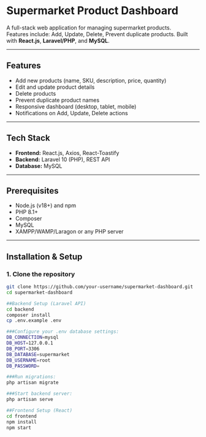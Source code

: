 # Supermarket Product Dashboard

A full-stack web application for managing supermarket products.  
Features include: Add, Update, Delete, Prevent duplicate products. Built with **React.js**, **Laravel/PHP**, and **MySQL**.

---

## Features

- Add new products (name, SKU, description, price, quantity)
- Edit and update product details
- Delete products
- Prevent duplicate product names
- Responsive dashboard (desktop, tablet, mobile)
- Notifications on Add, Update, Delete actions

---

## Tech Stack

- **Frontend:** React.js, Axios, React-Toastify  
- **Backend:** Laravel 10 (PHP), REST API  
- **Database:** MySQL  

---

## Prerequisites

- Node.js (v18+) and npm  
- PHP 8.1+  
- Composer  
- MySQL  
- XAMPP/WAMP/Laragon or any PHP server

---

## Installation & Setup

### 1. Clone the repository

```bash
git clone https://github.com/your-username/supermarket-dashboard.git
cd supermarket-dashboard

##Backend Setup (Laravel API)
cd backend
composer install
cp .env.example .env

###Configure your .env database settings:
DB_CONNECTION=mysql
DB_HOST=127.0.0.1
DB_PORT=3306
DB_DATABASE=supermarket
DB_USERNAME=root
DB_PASSWORD=

###Run migrations:
php artisan migrate

###Start backend server:
php artisan serve

##Frontend Setup (React)
cd frontend
npm install
npm start
